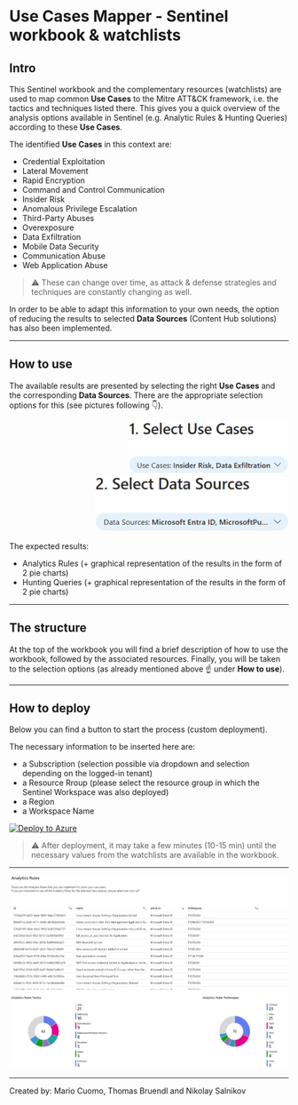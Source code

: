 # Use Cases Mapper  - Sentinel workbook & watchlists

## Intro
This Sentinel workbook and the complementary resources (watchlists) are used to map common **Use Cases** to the Mitre ATT&CK framework, i.e. the tactics and techniques listed there.
This gives you a quick overview of the analysis options available in Sentinel (e.g. Analytic Rules & Hunting Queries) according to these **Use Cases**.

The identified **Use Cases** in this context are:

- Credential Exploitation
- Lateral Movement
- Rapid Encryption
- Command and Control Communication
- Insider Risk
- Anomalous Privilege Escalation​
- Third-Party Abuses
- Overexposure
- Data Exfiltration
- Mobile Data Security
- Communication Abuse​
- Web Application Abuse

> ⚠️ These can change over time, as attack & defense strategies and techniques are constantly changing as well.

In order to be able to adapt this information to your own needs, the option of reducing the results to selected **Data Sources** (Content Hub solutions) has also been implemented.

---

## How to use
The available results are presented by selecting the right **Use Cases** and the corresponding **Data Sources**.
There are the appropriate selection options for this (see pictures following :point_down:).


<div style="text-align: right"><img src="https://github.com/mariocuomo/Use-Cases-Mapper/blob/main/img/img1.png" width="290" /><img src="https://github.com/mariocuomo/Use-Cases-Mapper/blob/main/img/img2.png" width="350" /></div>

The expected results:

- Analytics Rules (+ graphical representation of the results in the form of 2 pie charts)
- Hunting Queries (+ graphical representation of the results in the form of 2 pie charts)

---

## The structure 

At the top of the workbook you will find a brief description of how to use the workbook, followed by the associated resources. Finally, you will be taken to the selection options (as already mentioned above :point_up: under **How to use**).

---

## How to deploy

Below you can find a button to start the process (custom deployment).

The necessary information to be inserted here are:

- a Subscription (selection possible via dropdown and selection depending on the logged-in tenant)
- a Resource Rroup (please select the resource group in which the Sentinel Workspace was also deployed)
- a Region
- a Workspace Name

[![Deploy to Azure](https://aka.ms/deploytoazurebutton)](https://portal.azure.com/#create/Microsoft.Template/uri/https%3A%2F%2Fgist.githubusercontent.com%2Fmariocuomo%2Ffc7458fd2328c41275b24570e50304ee%2Fraw%2F90ad3a7c187ad2eaaa195f9c7a77766827ea97a1%2Fdeploy.json)

> ⚠️ After deployment, it may take a few minutes (10-15 min) until the necessary values from the watchlists are available in the workbook.

---

<div align=center>
  <img src="https://github.com/mariocuomo/Use-Cases-Mapper/blob/main/img/img3.png"/ width="700">
</div>

---

Created by: Mario Cuomo, Thomas Bruendl and Nikolay Salnikov




